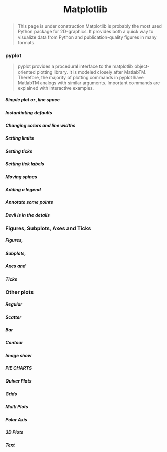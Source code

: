 # <p align="center"> Matplotlib </p> 

> This page is under construction
> Matplotlib is probably the most used Python package for 2D-graphics. It provides both a quick way to visualize data from Python and publication-quality figures in many formats.

### pyplot
> pyplot provides a procedural interface to the matplotlib object-oriented plotting library. It is modeled closely after MatlabTM. Therefore, the majority of plotting commands in pyplot have MatlabTM analogs with similar arguments. Important commands are explained with interactive examples.


##### Simple plot or ,line space 

##### Instantiating defaults


##### Changing colors and line widths


##### Setting limits
##### Setting ticks

##### Setting tick labels
##### Moving spines

##### Adding a legend
	
##### Annotate some points

##### Devil is in the details

### Figures, Subplots, Axes and Ticks

##### Figures,
##### Subplots,
##### Axes and
##### Ticks

### Other plots

##### Regular
##### Scatter
##### Bar
##### Contour
##### Image show
##### PIE CHARTS
##### Quiver Plots
##### Grids
##### Multi Plots
##### Polar Axis
##### 3D Plots
##### Text

